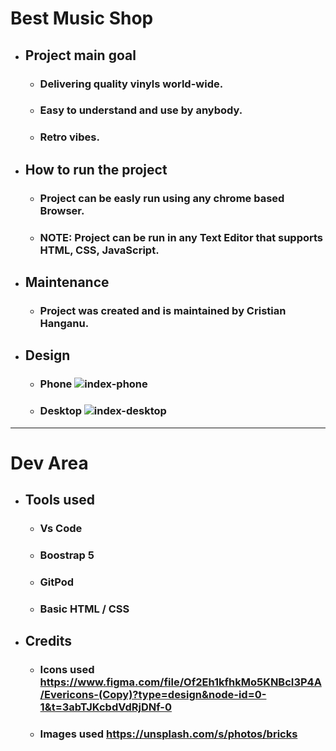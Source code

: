 # Best Music Shop

* ## Project main goal
    * ### Delivering quality vinyls world-wide.
    * ### Easy to understand and use by anybody.
    * ### Retro vibes.
* ## How to run the project
    * ### Project can be easly run using any chrome based Browser.
    * ### NOTE: Project can be run in any Text Editor that supports HTML, CSS, JavaScript.
* ## Maintenance
    * ### Project was created and is maintained by Cristian Hanganu.
* ## Design
    * ### Phone ![index-phone](https://drive.google.com/file/d/1pf_8l5xrjojalAIojz9r7qNxZApYMaPO/view?usp=drive_link)
    * ### Desktop ![index-desktop]("C:\Users\crist\OneDrive\Desktop\index-phone.jpg")

---
# Dev Area

* ## Tools used
    * ### Vs Code
    * ### Boostrap 5
    * ### GitPod
    * ### Basic HTML / CSS

* ## Credits
    * ### Icons used https://www.figma.com/file/Of2Eh1kfhkMo5KNBcI3P4A/Evericons-(Copy)?type=design&node-id=0-1&t=3abTJKcbdVdRjDNf-0
    * ### Images used https://unsplash.com/s/photos/bricks